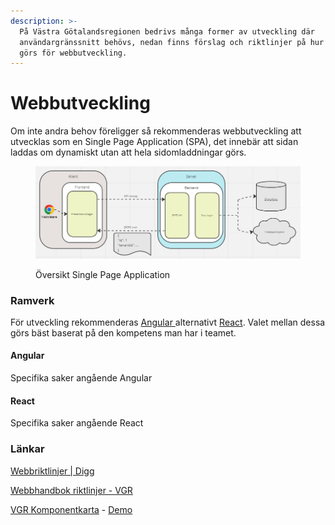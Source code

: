 ```yaml
---
description: >-
  På Västra Götalandsregionen bedrivs många former av utveckling där
  användargränssnitt behövs, nedan finns förslag och riktlinjer på hur det bäst
  görs för webbutveckling.
---
```


# Webbutveckling

Om inte andra behov föreligger så rekommenderas webbutveckling att utvecklas som en Single Page Application (SPA), det innebär att sidan laddas om dynamiskt utan att hela sidomladdningar görs.

<figure><img src="../.gitbook/assets/image.png" alt=""><figcaption><p>Översikt Single Page Application</p></figcaption></figure>

### Ramverk

För utveckling rekommenderas [Angular ](https://angular.io/)alternativt [React](https://react.dev/). Valet mellan dessa görs bäst baserat på den kompetens man har i teamet.

#### Angular

Specifika saker angående Angular

#### React

Specifika saker angående React

### Länkar

[Webbriktlinjer | Digg](https://www.digg.se/webbriktlinjer)

[Webbhandbok riktlinjer - VGR](https://www.vgregion.se/webbhandboken/riktlinjer/)

[VGR Komponentkarta](https://github.com/Vastra-Gotalandsregionen/komponentkartan) - [Demo](https://vastra-gotalandsregionen.github.io/komponentkartan-demo/start)
